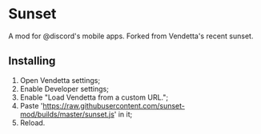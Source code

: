 # Sunset
A mod for @discord's mobile apps. Forked from Vendetta's recent sunset.

## Installing
1. Open Vendetta settings;
2. Enable Developer settings;
3. Enable "Load Vendetta from a custom URL.";
4. Paste 'https://raw.githubusercontent.com/sunset-mod/builds/master/sunset.js' in it;
5. Reload.
